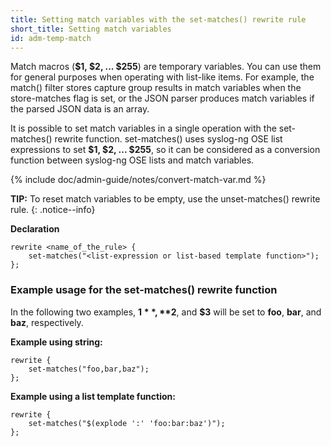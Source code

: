 ```yaml
---
title: Setting match variables with the set-matches() rewrite rule
short_title: Setting match variables
id: adm-temp-match
---
```


Match macros (**$1, $2, \... $255**) are temporary variables. You can
use them for general purposes when operating with list-like items. For
example, the match() filter stores capture
group results in match variables when the store-matches flag is
set, or the JSON parser produces match variables
if the parsed JSON data is an array.

It is possible to set match variables in a single operation with the
set-matches() rewrite function. set-matches() uses syslog-ng OSE list
expressions to set **$1, $2, \... $255**, so it can be considered as
a conversion function between syslog-ng OSE lists and match variables.

{% include doc/admin-guide/notes/convert-match-var.md %}

**TIP:** To reset match variables to be empty, use the unset-matches()
rewrite rule.
{: .notice--info}

**Declaration**

```config
rewrite <name_of_the_rule> {
    set-matches("<list-expression or list-based template function>");
};
```

### Example usage for the set-matches() rewrite function

In the following two examples, **$1**, **$2**, and **$3** will be set
to **foo**, **bar**, and **baz**, respectively.

**Example using string:**

```config
rewrite {
    set-matches("foo,bar,baz");
};
```

**Example using a list template function:**

```config
rewrite {
    set-matches("$(explode ':' 'foo:bar:baz')");
};
```
